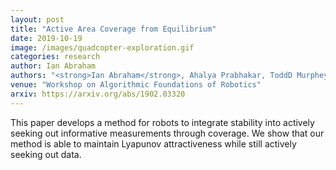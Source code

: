 ```yaml
---
layout: post
title: "Active Area Coverage from Equilibrium"
date: 2019-10-19
image: /images/quadcopter-exploration.gif
categories: research
author: Ian Abraham
authors: "<strong>Ian Abraham</strong>, Ahalya Prabhakar, ToddD Murphey"
venue: "Workshop on Algorithmic Foundations of Robotics"
arxiv: https://arxiv.org/abs/1902.03320
---
```


This paper develops a method for robots to integrate stability into actively seeking out informative measurements
through coverage. We show that our method is able to maintain Lyapunov attractiveness while still actively seeking out
data.
